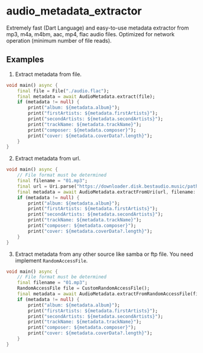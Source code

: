 # audio_metadata_extractor

Extremely fast (Dart Language) and easy-to-use metadata extractor from mp3, m4a, m4bm, aac, mp4, flac audio files. Optimized for network operation (minimum number of file reads).


## Examples

1. Extract metadata from file.

```dart
void main() async {
    final file = File("./audio.flac");
    final metadata = await AudioMetadata.extract(file);
    if (metadata != null) {
        print("album: ${metadata.album}");
        print("firstArtists: ${metadata.firstArtists}");
        print("secondArtists: ${metadata.secondArtists}");
        print("trackName: ${metadata.trackName}");
        print("composer: ${metadata.composer}");
        print("cover: ${metadata.coverData?.length}");
    }
}
```

2. Extract metadata from url.

```dart
void main() async {
    // File format must be determined
    final filename = "01.mp3";
    final url = Uri.parse("https://downloader.disk.bestaudio.music/path/to/your/file/?id=[file_id]");
    final metadata = await AudioMetadata.extractFromUri(url, filename: filename);
    if (metadata != null) {
        print("album: ${metadata.album}");
        print("firstArtists: ${metadata.firstArtists}");
        print("secondArtists: ${metadata.secondArtists}");
        print("trackName: ${metadata.trackName}");
        print("composer: ${metadata.composer}");
        print("cover: ${metadata.coverData?.length}");
    }
}
```

3. Extract metadata from any other source like samba or ftp file. You need implement `RandomAccessFile`.

```dart
void main() async {
    // File format must be determined
    final filename = "01.mp3";
    RandomAccessFile file = CustomRandomAccessFile();
    final metadata = await AudioMetadata.extractFromRandomAccessFile(file, filename: filename);
    if (metadata != null) {
        print("album: ${metadata.album}");
        print("firstArtists: ${metadata.firstArtists}");
        print("secondArtists: ${metadata.secondArtists}");
        print("trackName: ${metadata.trackName}");
        print("composer: ${metadata.composer}");
        print("cover: ${metadata.coverData?.length}");
    }
}
```
